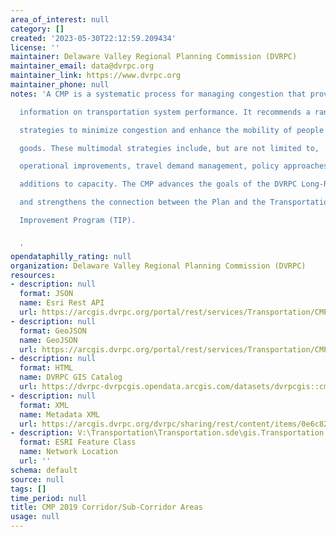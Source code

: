 ```yaml
---
area_of_interest: null
category: []
created: '2023-05-30T22:12:59.209434'
license: ''
maintainer: Delaware Valley Regional Planning Commission (DVRPC)
maintainer_email: data@dvrpc.org
maintainer_link: https://www.dvrpc.org
maintainer_phone: null
notes: 'A CMP is a systematic process for managing congestion that provides

  information on transportation system performance. It recommends a range of

  strategies to minimize congestion and enhance the mobility of people and

  goods. These multimodal strategies include, but are not limited to,

  operational improvements, travel demand management, policy approaches, and

  additions to capacity. The CMP advances the goals of the DVRPC Long-Range Plan

  and strengthens the connection between the Plan and the Transportation

  Improvement Program (TIP).


  '
opendataphilly_rating: null
organization: Delaware Valley Regional Planning Commission (DVRPC)
resources:
- description: null
  format: JSON
  name: Esri Rest API
  url: https://arcgis.dvrpc.org/portal/rest/services/Transportation/CMP2019_CorridorSubCorridorAreas/FeatureServer/0
- description: null
  format: GeoJSON
  name: GeoJSON
  url: https://arcgis.dvrpc.org/portal/rest/services/Transportation/CMP2019_CorridorSubCorridorAreas/FeatureServer/0/query?where=1=1&outsr=4326&outfields=*&f=geojson
- description: null
  format: HTML
  name: DVRPC GIS Catalog
  url: https://dvrpc-dvrpcgis.opendata.arcgis.com/datasets/dvrpcgis::cmp-2019-corridor-sub-corridor-areas
- description: null
  format: XML
  name: Metadata XML
  url: https://arcgis.dvrpc.org/dvrpc/sharing/rest/content/items/0e6c82e24aca4230bb844c14c1dc6df1/info/metadata/metadata.xml?format=default
- description: V:\Transportation\Transportation.sde\gis.Transportation.CMP2019_CorridorSubCorridorAreas
  format: ESRI Feature Class
  name: Network Location
  url: ''
schema: default
source: null
tags: []
time_period: null
title: CMP 2019 Corridor/Sub-Corridor Areas
usage: null
---
```

